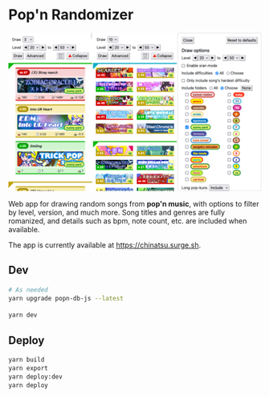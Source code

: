 # Pop'n Randomizer

![Screenshot of Pop'n Randomizer](/randomizer.png?raw=true)

Web app for drawing random songs from **pop'n music**, with options to filter by level, version, and much more. Song titles and genres are fully romanized, and details such as bpm, note count, etc. are included when available.

The app is currently available at https://chinatsu.surge.sh.

## Dev

```sh
# As needed
yarn upgrade popn-db-js --latest

yarn dev
```

## Deploy

```sh
yarn build
yarn export
yarn deploy:dev
yarn deploy
```
